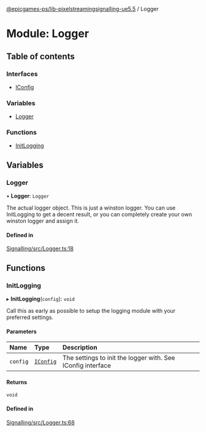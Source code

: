 [@epicgames-ps/lib-pixelstreamingsignalling-ue5.5](../README.md) / Logger

# Module: Logger

## Table of contents

### Interfaces

- [IConfig](../interfaces/Logger.IConfig.md)

### Variables

- [Logger](Logger.md#logger)

### Functions

- [InitLogging](Logger.md#initlogging)

## Variables

### Logger

• **Logger**: `Logger`

The actual logger object. This is just a winston logger.
You can use InitLogging to get a decent result, or you can
completely create your own winston logger and assign it.

#### Defined in

[Signalling/src/Logger.ts:18](https://github.com/mcottontensor/PixelStreamingInfrastructure/blob/709d6fe/Signalling/src/Logger.ts#L18)

## Functions

### InitLogging

▸ **InitLogging**(`config`): `void`

Call this as early as possible to setup the logging module with your
preferred settings.

#### Parameters

| Name | Type | Description |
| :------ | :------ | :------ |
| `config` | [`IConfig`](../interfaces/Logger.IConfig.md) | The settings to init the logger with. See IConfig interface |

#### Returns

`void`

#### Defined in

[Signalling/src/Logger.ts:68](https://github.com/mcottontensor/PixelStreamingInfrastructure/blob/709d6fe/Signalling/src/Logger.ts#L68)
